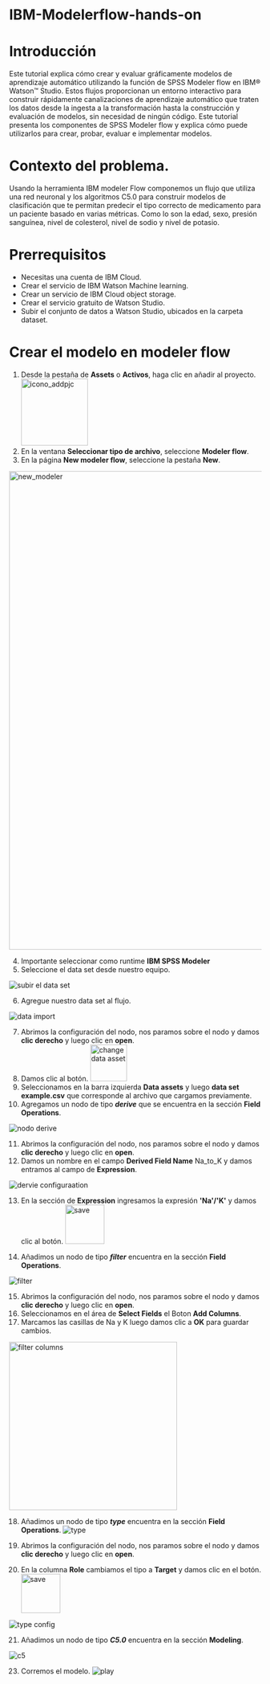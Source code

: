 # IBM-Modelerflow-hands-on

# Introducción
Este tutorial explica cómo crear y evaluar gráficamente modelos de aprendizaje automático utilizando la función de SPSS Modeler flow en IBM® Watson™ Studio. Estos flujos proporcionan un entorno interactivo para construir rápidamente canalizaciones de aprendizaje automático que traten los datos desde la ingesta a la transformación hasta la construcción y evaluación de modelos, sin necesidad de ningún código. Este tutorial presenta los componentes de SPSS Modeler flow y explica cómo puede utilizarlos para crear, probar, evaluar e implementar modelos.

# Contexto del problema.
Usando la herramienta IBM modeler Flow componemos un flujo que utiliza una red neuronal y los algoritmos C5.0 para construir modelos de clasificación que te permitan predecir el tipo correcto de medicamento para un paciente basado en varias métricas. Como lo son la edad, sexo, presión sanguínea, nivel de colesterol, nivel de sodio y nivel de potasio.


# Prerrequisitos
* Necesitas una cuenta de IBM Cloud.
* Crear el servicio de IBM Watson Machine learning.
* Crear un servicio de IBM Cloud object storage.
* Crear el servicio gratuito de Watson Studio.
* Subir el conjunto de datos a Watson Studio, ubicados en la carpeta dataset.

# Crear el modelo en modeler flow

  1. Desde la pestaña de **Assets** o **Activos**, haga clic en añadir al proyecto.   <img width="133" alt="icono_addpjc" src="https://user-images.githubusercontent.com/46906169/85602284-d78a7d00-b614-11ea-8d5d-f34c3498fdaa.PNG">
  2. En la ventana **Seleccionar tipo de archivo**, seleccione **Modeler flow**.
  3. En la página **New modeler flow**, seleccione la pestaña **New**.
  
<img width="953" alt="new_modeler" src="https://user-images.githubusercontent.com/46906169/86167357-005eb680-badc-11ea-86d5-242a6e6e5f16.PNG">
  
  4. Importante seleccionar como runtime **IBM SPSS Modeler**
  5. Seleccione el data set desde nuestro equipo.
  
  ![subir el data set](https://user-images.githubusercontent.com/46906169/86168874-63e9e380-bade-11ea-8ee5-b7de2ff6ca48.png)
  
  6. Agregue nuestro data set al flujo.
  
  ![data import](https://user-images.githubusercontent.com/46906169/86169232-ea9ec080-bade-11ea-8d09-01030120c615.png)

  7. Abrimos la configuración del nodo, nos paramos sobre el nodo y damos **clic derecho** y luego clic en **open**.
  8. Damos clic al botón. <img width="73" alt="change data asset" src="https://user-images.githubusercontent.com/46906169/86169833-db6c4280-badf-11ea-94da-fd0f5673c05b.PNG">
  9. Seleccionamos en la barra izquierda **Data assets** y luego **data set example.csv** que corresponde al archivo que cargamos previamente.
  10. Agregamos un nodo de tipo ***derive*** que se encuentra en la sección **Field Operations**.
  
  ![nodo derive](https://user-images.githubusercontent.com/46906169/86172245-ad88fd00-bae3-11ea-86d4-ae6937f09dae.png)

  11. Abrimos la configuración del nodo, nos paramos sobre el nodo y damos **clic derecho** y luego clic en **open**.
  12. Damos un nombre en el campo **Derived Field Name** Na_to_K y damos entramos al campo de **Expression**.
  
  ![dervie configuraation](https://user-images.githubusercontent.com/46906169/86173732-09ed1c00-bae6-11ea-97cf-466bda777b80.png)
  
  13. En la sección de **Expression** ingresamos la expresión **'Na'/'K'** y damos clic al botón. <img width="78" alt="save" src="https://user-images.githubusercontent.com/46906169/86174178-cc3cc300-bae6-11ea-95c4-5df503325fef.PNG">
  
  14. Añadimos un nodo de tipo ***filter*** encuentra en la sección **Field Operations**.
  
  ![filter](https://user-images.githubusercontent.com/46906169/86174672-b380dd00-bae7-11ea-8de8-5d3c2ab39b46.png)

  15. Abrimos la configuración del nodo, nos paramos sobre el nodo y damos **clic derecho** y luego clic en **open**.
  16. Seleccionamos en el área de **Select Fields** el Boton **Add Columns**.
  17. Marcamos las casillas de Na y K luego damos clic a **OK** para guardar cambios.
  <img width="335" alt="filter columns" src="https://user-images.githubusercontent.com/46906169/86177008-86cec480-baeb-11ea-9042-9fe8112dbca2.PNG">

  18. Añadimos un nodo de tipo ***type*** encuentra en la sección **Field Operations**.
![type](https://user-images.githubusercontent.com/46906169/86177299-ffce1c00-baeb-11ea-9911-60d36b3d6490.png)

  19. Abrimos la configuración del nodo, nos paramos sobre el nodo y damos **clic derecho** y luego clic en **open**.
  20. En la columna **Role** cambiamos el tipo a **Target** y damos clic en el botón. <img width="78" alt="save" src="https://user-images.githubusercontent.com/46906169/86174178-cc3cc300-bae6-11ea-95c4-5df503325fef.PNG">
  
  ![type config](https://user-images.githubusercontent.com/46906169/86178239-a535bf80-baed-11ea-9204-3c73a515e762.png)

  21. Añadimos un nodo de tipo ***C5.0*** encuentra en la sección **Modeling**.
  
  ![c5](https://user-images.githubusercontent.com/46906169/86179468-ecbd4b00-baef-11ea-8fc9-3f7ef1d822e7.png)
  
  23. Corremos el modelo.
  ![play](https://user-images.githubusercontent.com/46906169/86179733-71a86480-baf0-11ea-90ee-bd36dbdf3bb9.png)

